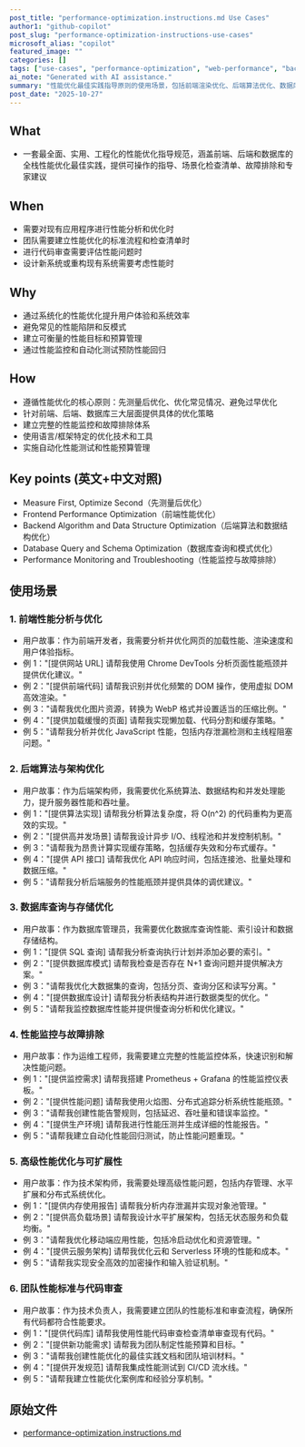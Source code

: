 ```yaml
---
post_title: "performance-optimization.instructions.md Use Cases"
author1: "github-copilot"
post_slug: "performance-optimization-instructions-use-cases"
microsoft_alias: "copilot"
featured_image: ""
categories: []
tags: ["use-cases", "performance-optimization", "web-performance", "backend-tuning", "database-optimization"]
ai_note: "Generated with AI assistance."
summary: "性能优化最佳实践指导原则的使用场景，包括前端渲染优化、后端算法优化、数据库查询优化、性能监控调优、高级性能优化和移动端性能等核心功能和实践指南"
post_date: "2025-10-27"
---
```


<!-- markdownlint-disable MD041 -->

## What

- 一套最全面、实用、工程化的性能优化指导规范，涵盖前端、后端和数据库的全栈性能优化最佳实践，提供可操作的指导、场景化检查清单、故障排除和专家建议

## When

- 需要对现有应用程序进行性能分析和优化时
- 团队需要建立性能优化的标准流程和检查清单时
- 进行代码审查需要评估性能问题时
- 设计新系统或重构现有系统需要考虑性能时

## Why

- 通过系统化的性能优化提升用户体验和系统效率
- 避免常见的性能陷阱和反模式
- 建立可衡量的性能目标和预算管理
- 通过性能监控和自动化测试预防性能回归

## How

- 遵循性能优化的核心原则：先测量后优化、优化常见情况、避免过早优化
- 针对前端、后端、数据库三大层面提供具体的优化策略
- 建立完整的性能监控和故障排除体系
- 使用语言/框架特定的优化技术和工具
- 实施自动化性能测试和性能预算管理

## Key points (英文+中文对照)

- Measure First, Optimize Second（先测量后优化）
- Frontend Performance Optimization（前端性能优化）
- Backend Algorithm and Data Structure Optimization（后端算法和数据结构优化）
- Database Query and Schema Optimization（数据库查询和模式优化）
- Performance Monitoring and Troubleshooting（性能监控与故障排除）

## 使用场景

### 1. 前端性能分析与优化

- 用户故事：作为前端开发者，我需要分析并优化网页的加载性能、渲染速度和用户体验指标。
- 例 1："[提供网站 URL] 请帮我使用 Chrome DevTools 分析页面性能瓶颈并提供优化建议。"
- 例 2："[提供前端代码] 请帮我识别并优化频繁的 DOM 操作，使用虚拟 DOM 高效渲染。"
- 例 3："请帮我优化图片资源，转换为 WebP 格式并设置适当的压缩比例。"
- 例 4："[提供加载缓慢的页面] 请帮我实现懒加载、代码分割和缓存策略。"
- 例 5："请帮我分析并优化 JavaScript 性能，包括内存泄漏检测和主线程阻塞问题。"

### 2. 后端算法与架构优化

- 用户故事：作为后端架构师，我需要优化系统算法、数据结构和并发处理能力，提升服务器性能和吞吐量。
- 例 1："[提供算法实现] 请帮我分析算法复杂度，将 O(n^2) 的代码重构为更高效的实现。"
- 例 2："[提供高并发场景] 请帮我设计异步 I/O、线程池和并发控制机制。"
- 例 3："请帮我为昂贵计算实现缓存策略，包括缓存失效和分布式缓存。"
- 例 4："[提供 API 接口] 请帮我优化 API 响应时间，包括连接池、批量处理和数据压缩。"
- 例 5："请帮我分析后端服务的性能瓶颈并提供具体的调优建议。"

### 3. 数据库查询与存储优化

- 用户故事：作为数据库管理员，我需要优化数据库查询性能、索引设计和数据存储结构。
- 例 1："[提供 SQL 查询] 请帮我分析查询执行计划并添加必要的索引。"
- 例 2："[提供数据库模式] 请帮我检查是否存在 N+1 查询问题并提供解决方案。"
- 例 3："请帮我优化大数据集的查询，包括分页、查询分区和读写分离。"
- 例 4："[提供数据库设计] 请帮我分析表结构并进行数据类型的优化。"
- 例 5："请帮我监控数据库性能并提供慢查询分析和优化建议。"

### 4. 性能监控与故障排除

- 用户故事：作为运维工程师，我需要建立完整的性能监控体系，快速识别和解决性能问题。
- 例 1："[提供监控需求] 请帮我搭建 Prometheus + Grafana 的性能监控仪表板。"
- 例 2："[提供性能问题] 请帮我使用火焰图、分布式追踪分析系统性能瓶颈。"
- 例 3："请帮我创建性能告警规则，包括延迟、吞吐量和错误率监控。"
- 例 4："[提供生产环境] 请帮我进行性能压测并生成详细的性能报告。"
- 例 5："请帮我建立自动化性能回归测试，防止性能问题重现。"

### 5. 高级性能优化与可扩展性

- 用户故事：作为技术架构师，我需要处理高级性能问题，包括内存管理、水平扩展和分布式系统优化。
- 例 1："[提供内存使用报告] 请帮我分析内存泄漏并实现对象池管理。"
- 例 2："[提供高负载场景] 请帮我设计水平扩展架构，包括无状态服务和负载均衡。"
- 例 3："请帮我优化移动端应用性能，包括冷启动优化和资源管理。"
- 例 4："[提供云服务架构] 请帮我优化云和 Serverless 环境的性能和成本。"
- 例 5："请帮我实现安全高效的加密操作和输入验证机制。"

### 6. 团队性能标准与代码审查

- 用户故事：作为技术负责人，我需要建立团队的性能标准和审查流程，确保所有代码都符合性能要求。
- 例 1："[提供代码库] 请帮我使用性能代码审查检查清单审查现有代码。"
- 例 2："[提供新功能需求] 请帮我为团队制定性能预算和目标。"
- 例 3："请帮我创建性能优化的最佳实践文档和团队培训材料。"
- 例 4："[提供开发规范] 请帮我集成性能测试到 CI/CD 流水线。"
- 例 5："请帮我建立性能优化案例库和经验分享机制。"

## 原始文件

- [performance-optimization.instructions.md](../../instructions/performance-optimization.instructions.md)
